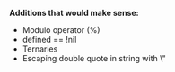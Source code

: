 **Additions that would make sense:**

- Modulo operator (%)
- defined ==  !nil
- Ternaries
- Escaping double quote in string with \\"